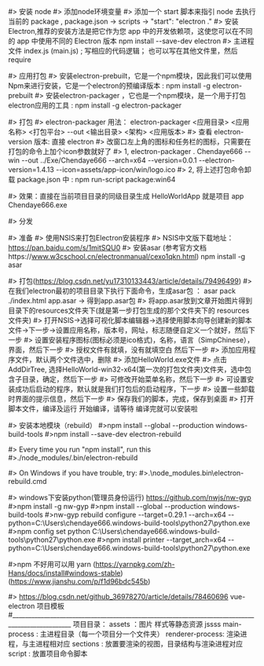 #> 安装 node
#> 添加node环境变量
#> 添加一个 start 脚本来指引 node 去执行当前的 package  ,  package.json -> scripts -> "start": "electron ."
#> 安装 Electron,推荐的安装方法是把它作为您 app 中的开发依赖项，这使您可以在不同的 app 中使用不同的 Electron 版本  npm install --save-dev electron
#> 主进程文件 index.js (main.js) ; 写相应的代码逻辑； 也可以写在其他文件里，然后 require

#> 应用打包
#> 安装electron-prebuilt，它是一个npm模块，因此我们可以使用Npm来进行安装，它是一个electron的预编译版本  : npm install -g electron-prebuilt
#> 安装electron-packager ，它也是一个npm模块，是一个用于打包electron应用的工具 : npm install -g electron-packager

#> 打包
#> electron-packager 用法： electron-packager <应用目录> <应用名称> <打包平台> --out <输出目录> <架构> <应用版本>
#> 查看 electron-version 版本: 直接 electron
#> 改窗口左上角的图标和任务栏的图标，只需要在打包的命令上加个icon参数就好了
#> 1, electron-packager . Chendaye666 --win --out ../Exe/Chendaye666 --arch=x64 --version=0.0.1 --electron-version=1.4.13 --icon=assets/app-icon/win/logo.ico
#> 2, 将上述打包命令卸载 package.json 中 : npm run-script package:win64

#> 效果：直接在当前项目目录的同级目录生成  HelloWorldApp 就是项目 app Chendaye666.exe


#> 分发

#> 准备
#> 使用NSIS来打包Electron安装程序
#> NSIS中文版下载地址：https://pan.baidu.com/s/1mitSQU0
#> 安装asar (参考官方文档https://www.w3cschool.cn/electronmanual/cexo1qkn.html)   npm install -g asar

#> 打包(https://blog.csdn.net/yu17310133443/article/details/79496499)
#> 在我们electron最初的项目目录下执行下面命令，生成asar包 ： asar pack ./index.html app.asar  -> 得到app.asar包
#> 将app.asar放到文章开始图片得到目录下的resources文件夹下(就是第一步打包生成的那个文件夹下的 resources文件夹)
#> 打开NSIS->选择可视化脚本编辑器->选择使用脚本向导创建新的脚本文件->下一步->设置应用名称，版本号，网址，标志随便自定义一个就好，然后下一步
#> 设置安装程序图标(图标必须是ico格式)，名称，语言（SimpChinese），界面，然后下一步
#> 授权文件有就填，没有就填空白   然后下一步
#> 添加应用程序文件，默认两个文件选中，删除
#> 添加HelloWorld.exe文件
#> 点击AddDirTree, 选择HelloWorld-win32-x64(第一次的打包文件夹)文件夹，选中包含子目录，确定，然后下一步
#> 可修改开始菜单名称，然后下一步
#> 可设置安装成功后启动的程序，默认就是我们打包后的启动程序，下一步
#> 设置一些卸载时界面的提示信息，然后下一步
#> 保存我们的脚本，完成，保存到桌面
#> 打开脚本文件，编译及运行 开始编译，请等待 编译完就可以安装啦

#> 安装本地模块（rebuild）
#>npm install --global --production windows-build-tools
#>npm install --save-dev electron-rebuild

#> Every time you run "npm install", run this
#>./node_modules/.bin/electron-rebuild

#> On Windows if you have trouble, try:
#>.\node_modules\.bin\electron-rebuild.cmd

#> windows下安装python(管理员身份运行) https://github.com/nwjs/nw-gyp
#>npm install -g nw-gyp
#>npm install --global --production windows-build-tools
#>nw-gyp rebuild configure --target=0.29.1 --arch=x64   --python=C:\Users\chendaye666\.windows-build-tools\python27\python.exe
#>npm config set python C:\Users\chendaye666\.windows-build-tools\python27\python.exe
#>npm install printer --target_arch=x64 --python=C:\Users\chendaye666\.windows-build-tools\python27\python.exe

#>npm 不好用可以用 yarn (https://yarnpkg.com/zh-Hans/docs/install#windows-stable) (https://www.jianshu.com/p/f1d96bdc545b)

#> https://blog.csdn.net/github_36978270/article/details/78460696   vue-electron 项目模板
#_________________________________________________________________________________________________
项目目录：
  assets ：图片 样式等静态资源 jssss
  main-process : 主进程目录（每一个项目分一个文件夹）
  renderer-process: 渲染进程，与主进程相对应
  sections : 放置要渲染的视图，目录结构与渲染进程对应
  script : 放置项目命令脚本
